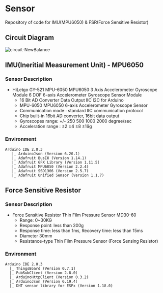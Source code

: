 # Sensor
Repository of code for IMU(MPU6050) &amp; FSR(Force Sensitive Resistor)

## Circuit Diagram
![circuit-NewBalance](https://user-images.githubusercontent.com/81208791/217940847-b2a95b55-129e-472f-80d3-82e0e47dbf41.png)


## IMU(Ineritial Measurement Unit) - MPU6050
### Sensor Description
- HiLetgo GY-521 MPU-6050 MPU6050 3 Axis Accelerometer Gyroscope Module 6 DOF 6-axis Accelerometer Gyroscope Sensor Module 
  - 16 Bit AD Converter Data Output IIC I2C for Arduino
  - MPU-6050 MPU6050 6-axis Accelerometer Gyroscope Sensor
  - Communication mode : standard IIC communication protocol
  - Chip built-in 16bit AD converter, 16bit data output
  - Gyroscopes range: +/- 250 500 1000 2000 degree/sec
  - Acceleration range : ±2 ±4 ±8 ±16g

### Environment
```
Arduino IDE 2.0.3
   |_ ArduinoJson (Version 6.20.1)
   |_ Adafruit BusIO (Version 1.14.1)
   |_ Adafruit GFX Library (Version 1.11.5)
   |_ Adafruit MPU6050 (Version 2.2.4)
   |_ Adafruit SSD1306 (Version 2.5.7)
   |_ Adafruit Unified Sensor (Version 1.1.7)
```

## Force Sensitive Resistor
### Sensor Description
- Force Sensitive Resistor Thin Film Pressure Sensor MD30-60
  - Range: 0~30KG 
  - Response point: less than 200g
  - Response time: less than 1ms, Recovery time: less than 15ms
  - Diameter 30mm 
  - Resistance-type Thin Film Pressure Sensor (Force Sensing Resistor)

### Environment
```
Arduino IDE 2.0.3
  |_ ThingsBoard (Version 0.7.1)
  |_ PubSubClient (Version 2.8.0)
  |_ ArduinoHttpClient (Version 0.3.2)
  |_ ArduinoJson (Version 6.19.4)
  |_ DHT sensor library for ESPx (Version 1.18.0)
```
  
